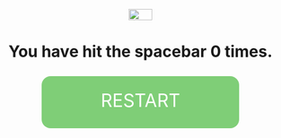 
<!--
                                             '                         
 -->
<html>
<head>
<title>QuirkBot</title>
<style>

		body {
			margin: 0;
			font-family: 'Open Sans', sans-serif;
			position: absolute;
			width: 100vw;
			height: 100vh;
			overflow: hidden;
			display: table;
		}

		#activity {
			display: table-cell;
			text-align: center;
			vertical-align: middle;
		}

		#activity:before {
			content: '';
			position: absolute;
			top: 0;
			left: 0;
			width: 100vw;
			height: 18vh;
			background: rgba(0,173,239,0.5);
		}
		#activity:after {
			content: '';
			position: absolute;
			bottom: 0;
			left: 0;
			width: 100vw;
			height: 18vh;
			background: rgba(235,0,138, 0.5);
		}

		#result {
			text-transform: uppercase;
		}

		.tryagain {
		background-attachment: scroll;
		background-clip: border-box;
		background-color: rgb(127, 206, 119);
		background-image: none;
		background-origin: padding-box;
		background-size: auto;
		border-bottom-left-radius: 16px;
		border-bottom-right-radius: 16px;
		border-top-left-radius: 16px;
		border-top-right-radius: 16px;
		box-sizing: border-box;
		color: rgb(255, 255, 255);
		cursor: pointer;
		display: inline-block;
		font-family: 'Open Sans', sans-serif;
		font-size: 32px;
		font-stretch: normal;
		font-style: normal;
		font-variant: normal;
		font-weight: normal;
		height: 93px;
		line-height: normal;
		margin-bottom: 8px;
		margin-left: 9.28px;
		margin-right: 9.28px;
		margin-top: 8px;
		min-height: 0px;
		min-width: 208px;
		outline-width: 0px;
		padding-bottom: 24px;
		padding-left: 24px;
		padding-right: 24px;
		padding-top: 24px;
		position: relative;
		text-align: center;
		text-transform: none;
		transition-delay: 0s;
		transition-duration: 0.28s;
		transition-property: box-shadow;
		transition-timing-function: cubic-bezier(0.4, 0, 0.2, 1);
		width: 351.594px;
		z-index: 0;
		-webkit-user-select: none;
		}

		a:link, a:hover, a:visited, a:active {
			text-decoration: none;
		}
.hits {
  font-size: 2em;
  font-weight: bolder;
}
</style>
</head>
<body>
<script src="https://cdnjs.cloudflare.com/ajax/libs/jquery/3.3.1/jquery.min.js"></script>
<script src="https://raw.githubusercontent.com/carhartl/jquery-cookie/master/src/jquery.cookie.js"></script>

<div id="activity">
			<img src="http://code.quirkbot.com/assets/images/logo/white-outline.svg" width="30%" alt="">
  <h1 id="counter">You have hit the spacebar <span class="hits">0</span> times.</h1>
  <a href="#" onclick="resetHits()" class="tryagain">RESTART</a>
		</div>
<script>
var hits = getCookie('hits');
var hitElement = document.querySelector( '.hits' );
document.body.onkeyup = function(e) {
  if( e.keyCode == 32 ) {
    addHit();
  }
}

var addHit = function() {
  hits++;
  setCookie('hits', hits, '365');
  renderHits();
}

var renderHits = function() {
  hitElement.innerHTML = hits;
}

var resetHits = function() {
    var answer = confirm('Are you sure you would like to do this?');
    if (answer) {
        hits = 0;
        setCookie('hits', 0, 365);
        renderHits();
    }
}

function setCookie(name,value,days) {
    var expires = "";
    if (days) {
        var date = new Date();
        date.setTime(date.getTime() + (days*24*60*60*1000));
        expires = "; expires=" + date.toUTCString();
    }
    document.cookie = name + "=" + (value || "")  + expires + "; path=/";
}
function getCookie(name) {
    var nameEQ = name + "=";
    var ca = document.cookie.split(';');
    for(var i=0;i < ca.length;i++) {
        var c = ca[i];
        while (c.charAt(0)==' ') c = c.substring(1,c.length);
        if (c.indexOf(nameEQ) == 0) return c.substring(nameEQ.length,c.length);
    }
    return null;
}

hitElement.innerHTML = getCookie('hits');

</script>
</body>
</html>
